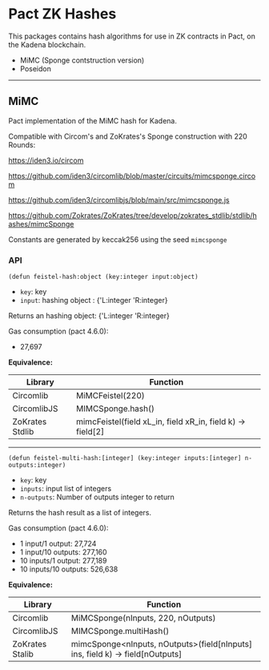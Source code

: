 # Pact ZK Hashes
This packages contains hash algorithms for use in ZK contracts in Pact, on the Kadena blockchain.

  - MiMC (Sponge contstruction version)
  - Poseidon

---

## MiMC
Pact implementation of the MiMC hash for Kadena.

Compatible with Circom's and ZoKrates's Sponge construction with 220 Rounds:

https://iden3.io/circom

https://github.com/iden3/circomlib/blob/master/circuits/mimcsponge.circom

https://github.com/iden3/circomlibjs/blob/main/src/mimcsponge.js

https://github.com/Zokrates/ZoKrates/tree/develop/zokrates_stdlib/stdlib/hashes/mimcSponge

Constants are generated by keccak256 using the seed `mimcsponge`

### API

```
(defun feistel-hash:object (key:integer input:object)
```
* `key`: key
* `input`: hashing object : {'L:integer 'R:integer}

Returns an hashing object: {'L:integer 'R:integer}

Gas consumption (pact 4.6.0):
  - 27,697

**Equivalence:**

| Library          | Function                                                   |
| ---------------- | -----------------------------------------------------------|
| Circomlib        | MiMCFeistel(220)                                           |
| CircomlibJS      | MIMCSponge.hash()                                          |
| ZoKrates Stdlib  | mimcFeistel(field xL_in, field xR_in, field k) -> field[2] |


---

```
(defun feistel-multi-hash:[integer] (key:integer inputs:[integer] n-outputs:integer)
````

* `key`: key
* `inputs`: input list of integers
* `n-outputs`: Number of outputs integer to return

Returns the hash result as a list of integers.

Gas consumption (pact 4.6.0):
 - 1 input/1 output: 27,724
 - 1 input/10 outputs: 277,160
 - 10 inputs/1 output: 277,189
 - 10 inputs/10 outputs: 526,638

**Equivalence:**

| Library          | Function                                                                      |
| ---------------- | ------------------------------------------------------------------------------|
| Circomlib        | MiMCSponge(nInputs, 220, nOutputs)                                            |
| CircomlibJS      | MIMCSponge.multiHash()                                                        |
| ZoKrates Stalib  | mimcSponge<nInputs, nOutputs>(field[nInputs] ins, field k) -> field[nOutputs] |
